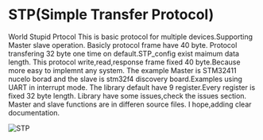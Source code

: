 # STP(Simple Transfer Protocol)
 World Stupid Prtocol
 This is basic protocol for multiple devices.Supporting Master slave operation.
 Basicly protocol frame have 40 byte. Protocol transfering 32 byte one time on default.STP_config exist maimum data length.
 This protocol write,read,response frame fixed 40 byte.Because more easy to implemnt any system.
 The example Master is STM32411 nucelo borad and the slave is stm32f4 discovery board.Examples using UART in interrupt mode.
 The library default have 9 register.Every register is fixed 32 byte length.
 Library have some issues,check the issues section.
 Master and slave functions are in differen source files.
 I hope,adding  clear documentation.
 
![STP](https://github.com/eyumurta/STP-Simple-Transfer-Protocol-/assets/57114692/188b5087-8e47-4cc9-aa6e-f33cabad94e1)
